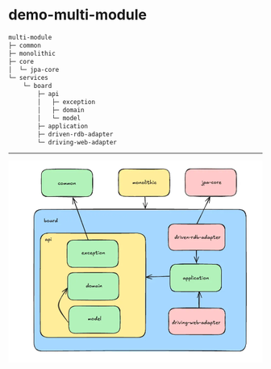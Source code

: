 # demo-multi-module

```
multi-module
├─ common
├─ monolithic
├─ core
│  └─ jpa-core
└─ services
    └─ board
        ├─ api
        │   ├─ exception
        │   ├─ domain
        │   └─ model
        ├─ application
        ├─ driven-rdb-adapter
        └─ driving-web-adapter
```

---
![의존성](./docs/img.png)

